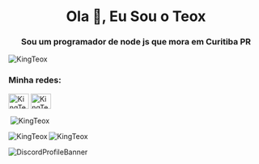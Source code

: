 <h1 align="center">Ola 👋, Eu Sou o Teox</h1>
<h3 align="center">Sou um programador de node js que mora em Curitiba PR</h3>

<p align="left"> <img src="https://komarev.com/ghpvc/?username=KingTeox&label=Profile%20views&color=c111e4&style=flat-square" alt="KingTeox" /> </p>

<h3 align="left">Minha redes:</h3>
<p align="left">
<a href="https://twitter.com/KingTeox" target="blank"><img align="center" src="https://cdn.jsdelivr.net/npm/simple-icons@3.0.1/icons/twitter.svg" alt="KingTeox" height="30" width="40" /></a>
<a href="https://instagram.com/kingxteox" target="blank"><img align="center" src="https://cdn.jsdelivr.net/npm/simple-icons@3.0.1/icons/instagram.svg" alt="KingTeox" height="30" width="40" /></a>
</p>

<p>&nbsp;<img align="center" src="https://github-readme-stats.vercel.app/api?username=KingTeox&show_icons=true&theme=github_dark&locale=pt-br" alt="KingTeox" /></p>

<p><img align="left" src="https://github-readme-stats.vercel.app/api/top-langs?username=KingTeox&show_icons=true&theme=github_dark&locale=pt-br" alt="KingTeox" /></p>

<p><img align="center" src="https://github-readme-streak-stats.herokuapp.com/?user=KingTeox&theme=dark" alt="KingTeox" /></p>

![DiscordProfileBanner](https://discord.c99.nl/widget/theme-1/462980817040310283.png)
